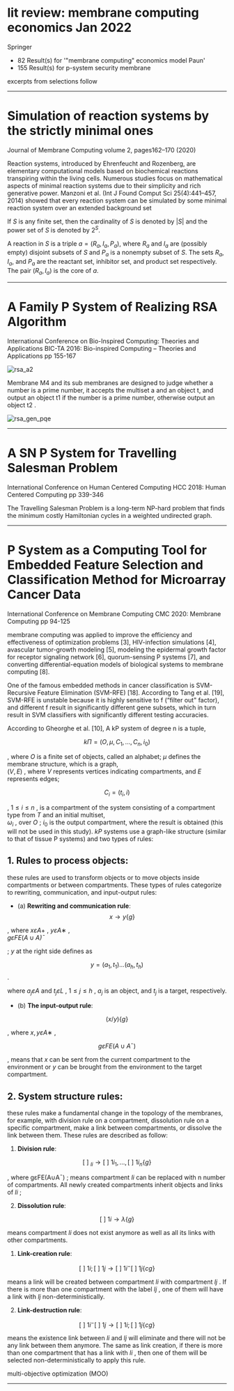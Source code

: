 # lit review: membrane computing economics Jan 2022

Springer 

- 82 Result(s) for '"membrane computing" economics model Paun'
- 155 Result(s) for p-system security membrane

excerpts from selections follow

---

# Simulation of reaction systems by the strictly minimal ones

Journal of Membrane Computing volume 2, pages162–170 (2020)

Reaction systems, introduced by Ehrenfeucht and Rozenberg, are elementary computational models based on biochemical reactions transpiring within the living cells. Numerous studies focus on mathematical aspects of minimal reaction systems due to their simplicity and rich generative power. Manzoni et al. (Int J Found Comput Sci 25(4):441–457, 2014) showed that every reaction system can be simulated by some minimal reaction system over an extended background set

If $S$ is any finite set, then the cardinality of $S$ is denoted by $|S|$ and the power set of $S$ is denoted by $2^S$.

A reaction in $S$ is a triple $a=(R_a,I_a,P_a)$, where $R_a$ and $I_a$ are (possibly empty) disjoint subsets of $S$ and $P_a$ is a nonempty subset of $S$. The sets $R_a$, $I_a$, and $P_a$ are the reactant set, inhibitor set, and product set respectively. The pair $(R_a,I_a)$ is the core of $a$.

---

# A Family P System of Realizing RSA Algorithm

International Conference on Bio-Inspired Computing: Theories and Applications
BIC-TA 2016: Bio-inspired Computing – Theories and Applications pp 155-167

![rsa_a2](./imgs/rsa_a2.png)


Membrane   M4  and its sub membranes are designed to judge whether a number is a prime number, it accepts the multiset a and an object t, and output an object   t1  if the number is a prime number, otherwise output an object   t2 .

![rsa_gen_pqe](./imgs/rsa_gen_pqe.png)

---

# A SN P System for Travelling Salesman Problem

International Conference on Human Centered Computing
HCC 2018: Human Centered Computing pp 339-346

The Travelling Salesman Problem is a long-term NP-hard problem that finds the minimum costly Hamiltonian cycles in a weighted undirected graph. 

---

# P System as a Computing Tool for Embedded Feature Selection and Classification Method for Microarray Cancer Data

International Conference on Membrane Computing
CMC 2020: Membrane Computing pp 94-125

membrane computing was applied to improve the efficiency and effectiveness of optimization problems [3], HIV-infection simulations [4], avascular tumor-growth modeling [5], modeling the epidermal growth factor for receptor signaling network [6], quorum-sensing P systems [7], and converting differential-equation models of biological systems to membrane computing [8].

One of the famous embedded methods in cancer classification is SVM-Recursive Feature Elimination (SVM-RFE) [18]. According to Tang et al. [19], SVM-RFE is unstable because it is highly sensitive to f (“filter out" factor), and different f result in significantly different gene subsets, which in turn result in SVM classifiers with significantly different testing accuracies. 


According to Gheorghe et al. [10], A kP system of degree   n  is a tuple,   

$$ kΠ=(O,μ,C_1,...,C_n,i_0) $$

, where  $O$  is a finite set of objects, called an alphabet;   $μ$  defines the membrane structure, which is a graph,   
$(V,E)$
, 
where   $V$  represents vertices indicating compartments, and   $E$  represents edges;   

$$ C_i=(t_i,i) $$

,   $1≤i≤n$ , is a compartment of the system consisting of a compartment type from  $T$  and an initial multiset,  
$ω_i$ , over   $O$ ;   $i_0$  is the output compartment, where the result is obtained (this will not be used in this study). $kP$ systems use a graph-like structure (similar to that of tissue P systems) and two types of rules:

## 1. Rules to process objects: 
these rules are used to transform objects or to move objects inside compartments or between compartments. These types of rules categorize to rewriting, communication, and input-output rules:

- (a) **Rewriting and communication rule**:   
$$x \rightarrow y \left\{ g \right\} $$

, where   $xεA+$ ,   $yεA∗$ ,   
$gεFE(A ∪ A\bar )$

;  $y$  at the right side defines as   

$$y=(a_1,t_1)...(a_h,t_h) $$
.

where   $a_j ε A$  and   $t_j ε L$ ,   $1≤j≤h$ ,   $a_j$  is an object, and   $t_j$  is a target, respectively.

- (b) **The input-output rule**:   

$$(x/y) \left\{ g \right\}$$

, where   $x,yεA∗$ ,   

$$ gεFE(A ∪ A¯)$$ 

, means that   $x$  can be sent from the current compartment to the environment or   $y$  can be brought from the environment to the target compartment.
  
## 2. System structure rules: 
these rules make a fundamental change in the topology of the membranes, for example, with division rule on a compartment, dissolution rule on a specific compartment, make a link between compartments, or dissolve the link between them. These rules are described as follow:

1. **Division rule**:   

$$ [\  ]\ _{li} \rightarrow [\ ]\ 1i_{1},..., [\ ]\ 1i_{n} \left\{ g \right\} $$

, where   gεFE(A∪A¯) ; means compartment   $li$  can be replaced with   n  number of compartments. All newly created compartments inherit objects and links of   $li$ ;
 
2. **Dissolution rule**:  

$$ [\ ]\ 1i \rightarrow λ \left\{ g \right\} $$

means compartment $li$  does not exist anymore as well as all its links with other compartments.
 
1. **Link-creation rule**:   

$$ [\ ]\ 1i; [\ ]\ 1j \rightarrow [\ ]\ 1i^- [\ ]\ 1j \left\{ cg \right\}  $$ 

means a link will be created between compartment   $li$  with compartment  $lj$ . If there is more than one compartment with the label   $lj$ , one of them will have a link with   $lj$  non-deterministically.
 
2. **Link-destruction rule**:   

$$ [\ ]\ 1i^- [\ ]\ 1j \rightarrow [\ ]\ 1i; [\ ]\ 1j \left\{ cg \right\}  $$

means the existence link between   $li$  and $lj$  will eliminate and there will not be any link between them anymore. The same as link creation, if there is more than one compartment that has a link with   $li$ , then one of them will be selected non-deterministically to apply this rule.

multi-objective optimization (MOO) 



---

